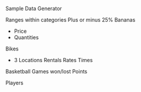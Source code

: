 Sample Data Generator

Ranges within categories
Plus or minus 25%
Bananas
* Price
* Quantities

Bikes
* 3 Locations
Rentals
Rates
Times


Basketball
Games won/lost
Points

Players



